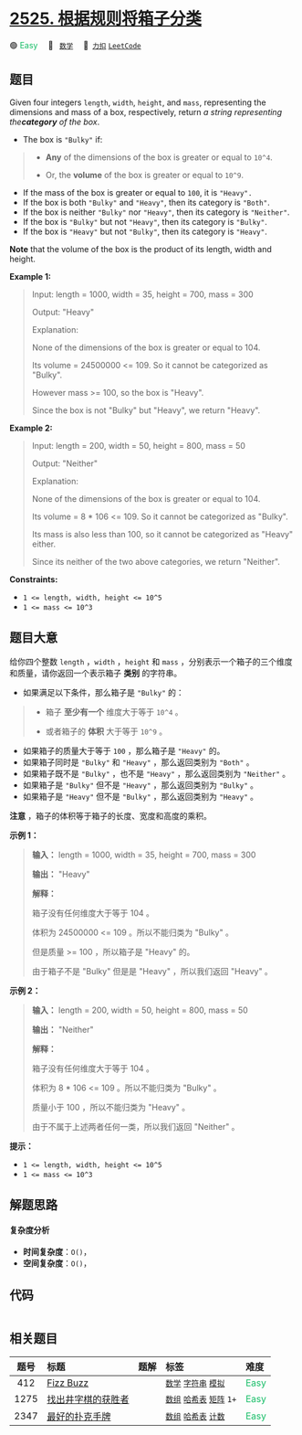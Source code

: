 # [2525. 根据规则将箱子分类](https://2xiao.github.io/leetcode-js/problem/2525.html)

🟢 <font color=#15bd66>Easy</font>&emsp; 🔖&ensp; [`数学`](/tag/math.md)&emsp; 🔗&ensp;[`力扣`](https://leetcode.cn/problems/categorize-box-according-to-criteria) [`LeetCode`](https://leetcode.com/problems/categorize-box-according-to-criteria)

## 题目

Given four integers `length`, `width`, `height`, and `mass`, representing the
dimensions and mass of a box, respectively, return _a string representing
the**category** of the box_.

  * The box is `"Bulky"` if: 
> 
> * **Any** of the dimensions of the box is greater or equal to `10^4`.
> 
> * Or, the **volume** of the box is greater or equal to `10^9`.
  * If the mass of the box is greater or equal to `100`, it is `"Heavy".`
  * If the box is both `"Bulky"` and `"Heavy"`, then its category is `"Both"`.
  * If the box is neither `"Bulky"` nor `"Heavy"`, then its category is `"Neither"`.
  * If the box is `"Bulky"` but not `"Heavy"`, then its category is `"Bulky"`.
  * If the box is `"Heavy"` but not `"Bulky"`, then its category is `"Heavy"`.

**Note** that the volume of the box is the product of its length, width and
height.



**Example 1:**

> Input: length = 1000, width = 35, height = 700, mass = 300
> 
> Output: "Heavy"
> 
> Explanation: 
> 
> None of the dimensions of the box is greater or equal to 104. 
> 
> Its volume = 24500000 <= 109. So it cannot be categorized as "Bulky".
> 
> However mass >= 100, so the box is "Heavy".
> 
> Since the box is not "Bulky" but "Heavy", we return "Heavy".

**Example 2:**

> Input: length = 200, width = 50, height = 800, mass = 50
> 
> Output: "Neither"
> 
> Explanation: 
> 
> None of the dimensions of the box is greater or equal to 104.
> 
> Its volume = 8 * 106 <= 109. So it cannot be categorized as "Bulky".
> 
> Its mass is also less than 100, so it cannot be categorized as "Heavy" either. 
> 
> Since its neither of the two above categories, we return "Neither".



**Constraints:**

  * `1 <= length, width, height <= 10^5`
  * `1 <= mass <= 10^3`


## 题目大意

给你四个整数 `length` ，`width` ，`height` 和 `mass` ，分别表示一个箱子的三个维度和质量，请你返回一个表示箱子
**类别** 的字符串。

  * 如果满足以下条件，那么箱子是 `"Bulky"` 的： 
> 
> * 箱子 **至少有一个** 维度大于等于 `10^4` 。
> 
> * 或者箱子的 **体积** 大于等于 `10^9` 。
  * 如果箱子的质量大于等于 `100` ，那么箱子是 `"Heavy"` 的。
  * 如果箱子同时是 `"Bulky"` 和 `"Heavy"` ，那么返回类别为 `"Both"` 。
  * 如果箱子既不是 `"Bulky"` ，也不是 `"Heavy"` ，那么返回类别为 `"Neither"` 。
  * 如果箱子是 `"Bulky"` 但不是 `"Heavy"` ，那么返回类别为 `"Bulky"` 。
  * 如果箱子是 `"Heavy"` 但不是 `"Bulky"` ，那么返回类别为 `"Heavy"` 。

**注意** ，箱子的体积等于箱子的长度、宽度和高度的乘积。



**示例 1：**

> 
> 
> 
> 
> 
> **输入：** length = 1000, width = 35, height = 700, mass = 300
> 
> **输出：** "Heavy"
> 
> **解释：**
> 
> 箱子没有任何维度大于等于 104 。
> 
> 体积为 24500000 <= 109 。所以不能归类为 "Bulky" 。
> 
> 但是质量 >= 100 ，所以箱子是 "Heavy" 的。
> 
> 由于箱子不是 "Bulky" 但是是 "Heavy" ，所以我们返回 "Heavy" 。

**示例 2：**

> 
> 
> 
> 
> 
> **输入：** length = 200, width = 50, height = 800, mass = 50
> 
> **输出：** "Neither"
> 
> **解释：**
> 
> 箱子没有任何维度大于等于 104 。
> 
> 体积为 8 * 106 <= 109 。所以不能归类为 "Bulky" 。
> 
> 质量小于 100 ，所以不能归类为 "Heavy" 。
> 
> 由于不属于上述两者任何一类，所以我们返回 "Neither" 。



**提示：**

  * `1 <= length, width, height <= 10^5`
  * `1 <= mass <= 10^3`


## 解题思路

#### 复杂度分析

- **时间复杂度**：`O()`，
- **空间复杂度**：`O()`，

## 代码

```javascript

```

## 相关题目

<!-- prettier-ignore -->
| 题号 | 标题 | 题解 | 标签 | 难度 |
| :------: | :------ | :------: | :------ | :------ |
| 412 | [Fizz Buzz](https://leetcode.com/problems/fizz-buzz) |  |  [`数学`](/tag/math.md) [`字符串`](/tag/string.md) [`模拟`](/tag/simulation.md) | <font color=#15bd66>Easy</font> |
| 1275 | [找出井字棋的获胜者](https://leetcode.com/problems/find-winner-on-a-tic-tac-toe-game) |  |  [`数组`](/tag/array.md) [`哈希表`](/tag/hash-table.md) [`矩阵`](/tag/matrix.md) `1+` | <font color=#15bd66>Easy</font> |
| 2347 | [最好的扑克手牌](https://leetcode.com/problems/best-poker-hand) |  |  [`数组`](/tag/array.md) [`哈希表`](/tag/hash-table.md) [`计数`](/tag/counting.md) | <font color=#15bd66>Easy</font> |